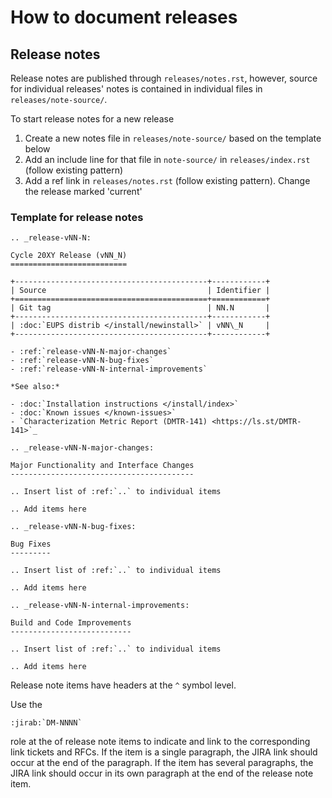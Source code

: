 # How to document releases

## Release notes

Release notes are published through `releases/notes.rst`, however, source for individual releases' notes is contained in individual files in `releases/note-source/`.

To start release notes for a new release

1. Create a new notes file in `releases/note-source/` based on the template below
2. Add an include line for that file in `note-source/` in `releases/index.rst` (follow existing pattern)
3. Add a ref link in `releases/notes.rst` (follow existing pattern). Change the release marked 'current'

### Template for release notes

```
.. _release-vNN-N:

Cycle 20XY Release (vNN_N)
==========================

+-------------------------------------------+------------+
| Source                                    | Identifier |
+===========================================+============+
| Git tag                                   | NN.N       |
+-------------------------------------------+------------+
| :doc:`EUPS distrib </install/newinstall>` | vNN\_N     |
+-------------------------------------------+------------+

- :ref:`release-vNN-N-major-changes`
- :ref:`release-vNN-N-bug-fixes`
- :ref:`release-vNN-N-internal-improvements`

*See also:*

- :doc:`Installation instructions </install/index>`
- :doc:`Known issues </known-issues>`
- `Characterization Metric Report (DMTR-141) <https://ls.st/DMTR-141>`_

.. _release-vNN-N-major-changes:

Major Functionality and Interface Changes
-----------------------------------------

.. Insert list of :ref:`..` to individual items

.. Add items here

.. _release-vNN-N-bug-fixes:

Bug Fixes
---------

.. Insert list of :ref:`..` to individual items

.. Add items here

.. _release-vNN-N-internal-improvements:

Build and Code Improvements
---------------------------

.. Insert list of :ref:`..` to individual items

.. Add items here
```

Release note items have headers at the `^` symbol level.

Use the

```
:jirab:`DM-NNNN`
```

role at the of release note items to indicate and link to the corresponding link tickets and RFCs.
If the item is a single paragraph, the JIRA link should occur at the end of the paragraph.
If the item has several paragraphs, the JIRA link should occur in its own paragraph at the end of the release note item.
